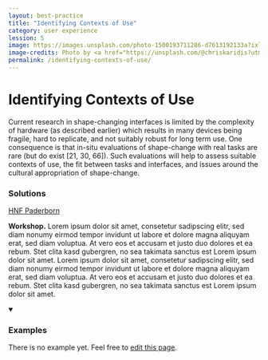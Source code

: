 ```yaml
---
layout: best-practice
title: "Identifying Contexts of Use"
category: user experience
lession: 5
image: https://images.unsplash.com/photo-1500193711286-d7613192133a?ixlib=rb-1.2.1&ixid=eyJhcHBfaWQiOjEyMDd9&auto=format&fit=crop&w=1489&q=80
image-credits: Photo by <a href="https://unsplash.com/@chriskaridis?utm_source=unsplash&amp;utm_medium=referral&amp;utm_content=creditCopyText">Chris Karidis</a> on <a href="/s/photos/umbrella?utm_source=unsplash&amp;utm_medium=referral&amp;utm_content=creditCopyText">Unsplash</a>
permalink: /identifying-contexts-of-use/
---
```


# Identifying Contexts of Use
Current research in shape-changing interfaces is limited by the complexity of hardware (as described earlier) which results in many devices being fragile, hard to replicate, and not suitably robust for long term use. One consequence is that in-situ evaluations of shape-change with real tasks are rare (but do exist [21, 30, 66]). Such evaluations will help to assess suitable contexts of use, the fit between tasks and interfaces, and issues around the cultural appropriation of shape-change.

### Solutions
[HNF Paderborn](https://visualistik.de/work/ein-touchdisplay-das-nachgibt)

**Workshop.** Lorem ipsum dolor sit amet, consetetur sadipscing elitr, sed diam nonumy eirmod tempor invidunt ut labore et dolore magna aliquyam erat, sed diam voluptua. At vero eos et accusam et justo duo dolores et ea rebum. Stet clita kasd gubergren, no sea takimata sanctus est Lorem ipsum dolor sit amet. Lorem ipsum dolor sit amet, consetetur sadipscing elitr, sed diam nonumy eirmod tempor invidunt ut labore et dolore magna aliquyam erat, sed diam voluptua. At vero eos et accusam et justo duo dolores et ea rebum. Stet clita kasd gubergren, no sea takimata sanctus est Lorem ipsum dolor sit amet.

<details markdown="1" open>
<summary><h3>Examples</h3></summary> 
There is no example yet. Feel free to <a href="{{ site.repo }}/edit/master/{{ page.path }}" target="_blank"><i class="fa fa-edit fa-fw"></i> edit this page</a>.
</details>